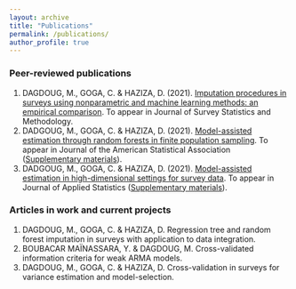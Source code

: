```yaml
---
layout: archive
title: "Publications"
permalink: /publications/
author_profile: true
---
```



### Peer-reviewed publications
1. DAGDOUG, M., GOGA, C. & HAZIZA, D. (2021). [Imputation procedures in surveys using nonparametric and machine learning methods: an empirical comparison](https://academic.oup.com/jssam/advance-article-abstract/doi/10.1093/jssam/smab004/6362120). To appear in Journal of Survey Statistics and Methodology.
2. DADGOUG, M., GOGA, C. & HAZIZA, D. (2021). [Model-assisted estimation through random forests in finite population sampling](http://mehdiDagdoug.github.io/files/marf.pdf). To appear in Journal of the American Statistical Association ([Supplementary materials](http://mehdiDagdoug.github.io/files/marfSM.pdf)).
3. DADGOUG, M., GOGA, C. & HAZIZA, D. (2021). [Model-assisted estimation in high-dimensional settings for survey data](http://mehdiDagdoug.github.io/files/mahidim.pdf). To appear in Journal of Applied Statistics ([Supplementary materials](http://mehdiDagdoug.github.io/files/mahidimSM.pdf)).

### Articles in work and current projects
1. DAGDOUG, M., GOGA, C. & HAZIZA, D. Regression tree and random forest imputation in surveys with application to data integration. 
2. BOUBACAR MAÏNASSARA, Y. & DAGDOUG, M. Cross-validated information criteria for weak ARMA models.
3. DAGDOUG, M., GOGA, C. & HAZIZA, D. Cross-validation in surveys for variance estimation and model-selection.



